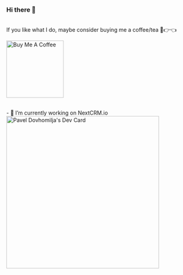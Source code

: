 ### Hi there 👋

<!--
**pdovhomilja/pdovhomilja** is a ✨ _special_ ✨ repository because its `README.md` (this file) appears on your GitHub profile.

Here are some ideas to get you started:

- 🔭 I’m currently working on ...
- 🌱 I’m currently learning ...
- 👯 I’m looking to collaborate on ...
- 🤔 I’m looking for help with ...
- 💬 Ask me about ...
- 📫 How to reach me: ...
- 😄 Pronouns: ...
- ⚡ Fun fact: ...

**languages and tools:**  
-->
<div>
  <div></br>
If you like what I do, maybe consider buying me a coffee/tea 🥺👉👈

<a href="https://bmc.link/pdovhomilja" target="_blank"><img src="https://cdn.buymeacoffee.com/buttons/v2/default-red.png" alt="Buy Me A Coffee" width="150" ></a>

</br>
- 🔭 I’m currently working on NextCRM.io</div>
  <div><a href="https://app.daily.dev/pdovhomilja"><img src="https://api.daily.dev/devcards/c1cb73d1806d41869f4d30b04c77ddbb.png?r=2uy" width="400" alt="Pavel Dovhomilja's Dev Card"/></a></div>
</div>


